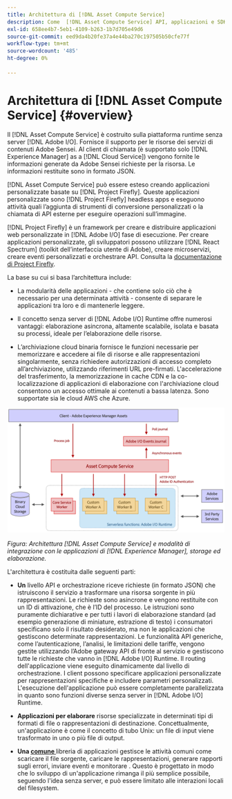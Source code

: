 ```yaml
---
title: Architettura di [!DNL Asset Compute Service]
description: Come  [!DNL Asset Compute Service] API, applicazioni e SDK funzionano insieme per fornire un servizio di elaborazione delle risorse nativo per il cloud.
exl-id: 658ee4b7-5eb1-4109-b263-1b7d705e49d6
source-git-commit: eed9da4b20fe37a4e44ba270c197505b50cfe77f
workflow-type: tm+mt
source-wordcount: '485'
ht-degree: 0%

---
```


# Architettura di [!DNL Asset Compute Service] {#overview}

Il [!DNL Asset Compute Service] è costruito sulla piattaforma runtime senza server [!DNL Adobe I/O]. Fornisce il supporto per le risorse dei servizi di contenuti Adobe Sensei. Al client di chiamata (è supportato solo [!DNL Experience Manager] as a [!DNL Cloud Service]) vengono fornite le informazioni generate da Adobe Sensei richieste per la risorsa. Le informazioni restituite sono in formato JSON.

[!DNL Asset Compute Service] può essere esteso creando applicazioni personalizzate basate su  [!DNL Project Firefly]. Queste applicazioni personalizzate sono [!DNL Project Firefly] headless apps e eseguono attività quali l’aggiunta di strumenti di conversione personalizzati o la chiamata di API esterne per eseguire operazioni sull’immagine.

[!DNL Project Firefly] è un framework per creare e distribuire applicazioni web personalizzate in  [!DNL Adobe I/O] fase di esecuzione. Per creare applicazioni personalizzate, gli sviluppatori possono utilizzare [!DNL React Spectrum] (toolkit dell’interfaccia utente di Adobe), creare microservizi, creare eventi personalizzati e orchestrare API. Consulta la [documentazione di Project Firefly](https://www.adobe.io/apis/experienceplatform/project-firefly/docs.html).

La base su cui si basa l’architettura include:

* La modularità delle applicazioni - che contiene solo ciò che è necessario per una determinata attività - consente di separare le applicazioni tra loro e di mantenerle leggere.

* Il concetto senza server di [!DNL Adobe I/O] Runtime offre numerosi vantaggi: elaborazione asincrona, altamente scalabile, isolata e basata su processi, ideale per l’elaborazione delle risorse.

* L’archiviazione cloud binaria fornisce le funzioni necessarie per memorizzare e accedere ai file di risorse e alle rappresentazioni singolarmente, senza richiedere autorizzazioni di accesso completo all’archiviazione, utilizzando riferimenti URL pre-firmati. L&#39;accelerazione del trasferimento, la memorizzazione in cache CDN e la co-localizzazione di applicazioni di elaborazione con l&#39;archiviazione cloud consentono un accesso ottimale ai contenuti a bassa latenza. Sono supportate sia le cloud AWS che Azure.

![Architettura del servizio Asset compute](assets/architecture-diagram.png)

*Figura: Architettura  [!DNL Asset Compute Service] e modalità di integrazione con le applicazioni di  [!DNL Experience Manager], storage ed elaborazione.*

L&#39;architettura è costituita dalle seguenti parti:

* **Un** livello API e orchestrazione riceve richieste (in formato JSON) che istruiscono il servizio a trasformare una risorsa sorgente in più rappresentazioni. Le richieste sono asincrone e vengono restituite con un ID di attivazione, che è l’ID del processo. Le istruzioni sono puramente dichiarative e per tutti i lavori di elaborazione standard (ad esempio generazione di miniature, estrazione di testo) i consumatori specificano solo il risultato desiderato, ma non le applicazioni che gestiscono determinate rappresentazioni. Le funzionalità API generiche, come l’autenticazione, l’analisi, le limitazioni delle tariffe, vengono gestite utilizzando l’Adobe gateway API di fronte al servizio e gestiscono tutte le richieste che vanno in [!DNL Adobe I/O] Runtime. Il routing dell&#39;applicazione viene eseguito dinamicamente dal livello di orchestrazione. I client possono specificare applicazioni personalizzate per rappresentazioni specifiche e includere parametri personalizzati. L&#39;esecuzione dell&#39;applicazione può essere completamente parallelizzata in quanto sono funzioni diverse senza server in [!DNL Adobe I/O] Runtime.

* **Applicazioni per elaborare** risorse specializzate in determinati tipi di formati di file o rappresentazioni di destinazione. Concettualmente, un&#39;applicazione è come il concetto di tubo Unix: un file di input viene trasformato in uno o più file di output.

* **Una  [comune ](https://github.com/adobe/asset-compute-sdk)** libreria di applicazioni gestisce le attività comuni come scaricare il file sorgente, caricare le rappresentazioni, generare rapporti sugli errori, inviare eventi e monitorare . Questo è progettato in modo che lo sviluppo di un&#39;applicazione rimanga il più semplice possibile, seguendo l&#39;idea senza server, e può essere limitato alle interazioni locali del filesystem.

<!-- TBD:

* About the YAML file?
* See [https://www.adobe.io/project-firefly/docs/getting_started/first_app/#5-anatomy-of-a-project-firefly-application](https://www.adobe.io/project-firefly/docs/getting_started/first_app/#5-anatomy-of-a-project-firefly-application).

* minimize description to custom applications
* remove all internal stuff (e.g. Photoshop application, API Gateway) from text and diagram
* update diagram to focus on 3rd party custom applications ONLY
* Explain important transactions/handshakes?
* Flow of assets/control? See the illustration on the Nui diagrams wiki.
* Illustrations. See the SVG shared by Alex.
* Exceptions? Limitations? Call-outs? Gotchas?
* Do we want to add what basic processing is not available currently, that is expected by existing AEM customers?
-->
